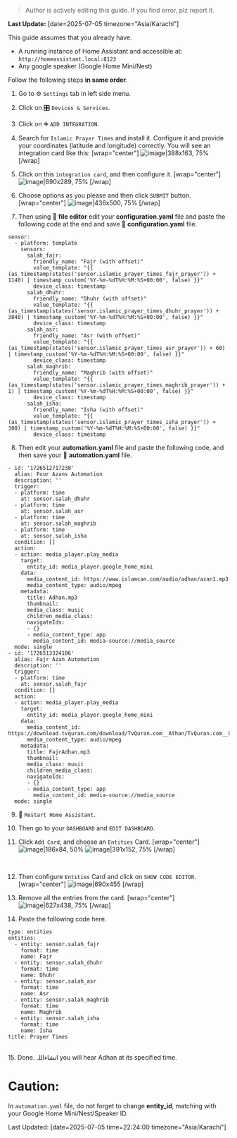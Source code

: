 > Author is actively editing this guide. If you find error, plz report it.

**Last Update:** [date=2025-07-05 timezone="Asia/Karachi"]

This guide assumes that you already have.

* A running instance of Home Assistant and accessible at: `http://homeassistant.local:8123`
* Any google speaker (Google Home Mini/Nest)

Follow the following steps **in same order**.

1. Go to ⚙️ `Settings` tab in left side menu.

2. Click on 🎛️ `Devices & Services`.

3. Click on ➕ `ADD INTEGRATION`.

4. Search for `Islamic Prayer Times` and install it. Configure it and provide your coordinates (latitude and longitude) correctly. You will see an integration card like this:
[wrap="center"]
![image|388x163, 75%](upload://cpDJNUJThlcT5iPpRUKVvafbnWT.png)
[/wrap]

5. Click on this `integration card`, and then configure it.
[wrap="center"]
![image|690x289, 75%](upload://9ys4Q8VTdqQEvM1bVM9uDa7N4dj.png)
[/wrap]

6. Choose options as you please and then click `SUBMIT` button.
[wrap="center"]
![image|436x500, 75%](upload://d9toHpcJp4JxuXaDiZ1FoKQSmJ2.png)
[/wrap]

7. Then using 🔧 **file editor** edit your **configuration.yaml** file and paste the following code at the end and save 💾 **configuration.yaml** file.

```
sensor:
  - platform: template
    sensors:
      salah_fajr:
        friendly_name: "Fajr (with offset)"
        value_template: "{{ (as_timestamp(states('sensor.islamic_prayer_times_fajr_prayer')) + 1140) | timestamp_custom('%Y-%m-%dT%H:%M:%S+00:00', false) }}"
        device_class: timestamp
      salah_dhuhr:
        friendly_name: "Dhuhr (with offset)"
        value_template: "{{ (as_timestamp(states('sensor.islamic_prayer_times_dhuhr_prayer')) + 3840) | timestamp_custom('%Y-%m-%dT%H:%M:%S+00:00', false) }}"
        device_class: timestamp
      salah_asr:
        friendly_name: "Asr (with offset)"
        value_template: "{{ (as_timestamp(states('sensor.islamic_prayer_times_asr_prayer')) + 60) | timestamp_custom('%Y-%m-%dT%H:%M:%S+00:00', false) }}"
        device_class: timestamp
      salah_maghrib:
        friendly_name: "Maghrib (with offset)"
        value_template: "{{ (as_timestamp(states('sensor.islamic_prayer_times_maghrib_prayer')) + 1) | timestamp_custom('%Y-%m-%dT%H:%M:%S+00:00', false) }}"
        device_class: timestamp
      salah_isha:
        friendly_name: "Isha (with offset)"
        value_template: "{{ (as_timestamp(states('sensor.islamic_prayer_times_isha_prayer')) + 300) | timestamp_custom('%Y-%m-%dT%H:%M:%S+00:00', false) }}"
        device_class: timestamp
```

8. Then edit your **automation.yaml** file and paste the following code, and then save your 💾 **automation.yaml** file.

```
- id: '1726512717238'
  alias: Four Azans Automation
  description: ''
  trigger:
  - platform: time
    at: sensor.salah_dhuhr
  - platform: time
    at: sensor.salah_asr
  - platform: time
    at: sensor.salah_maghrib
  - platform: time
    at: sensor.salah_isha
  condition: []
  action:
  - action: media_player.play_media
    target:
      entity_id: media_player.google_home_mini
    data:
      media_content_id: https://www.islamcan.com/audio/adhan/azan1.mp3
      media_content_type: audio/mpeg
    metadata:
      title: Adhan.mp3
      thumbnail:
      media_class: music
      children_media_class:
      navigateIds:
      - {}
      - media_content_type: app
        media_content_id: media-source://media_source
  mode: single
- id: '1726513324106'
  alias: Fajr Azan Automation
  description: ''
  trigger:
  - platform: time
    at: sensor.salah_fajr
  condition: []
  action:
  - action: media_player.play_media
    target:
      entity_id: media_player.google_home_mini
    data:
      media_content_id: https://download.tvquran.com/download/TvQuran.com__Athan/TvQuran.com__01.athan.mp3
      media_content_type: audio/mpeg
    metadata:
      title: FajrAdhan.mp3
      thumbnail:
      media_class: music
      children_media_class:
      navigateIds:
      - {}
      - media_content_type: app
        media_content_id: media-source://media_source
  mode: single
```

9. 🔁 `Restart Home Assistant`.

10. Then go to your `DASHBOARD` and `EDIT DASHBOARD`.

11.  Click `Add Card`, and choose an `Entities` Card.
[wrap="center"]
![image|186x84, 50%](upload://hNjpRjS6zO5uZdIgKfy7x1qIwV8.png)
![image|391x152, 75%](upload://mSO1DsWGm70lVct5ETyFH176piD.png)
[/wrap]
<br>

12. Then configure `Entities` Card and click on `SHOW CODE EDITOR`.
[wrap="center"]
![image|690x455](upload://uuITLqv8LyK6mA5xiVZTShCzNBI.png)
[/wrap]

13. Remove all the entries from the card.
[wrap="center"]
![image|627x438, 75%](upload://dvnAWlHp1uFLlhZw6gI3I6EYlqc.png)
[/wrap]

14. Paste the following code here.

```
type: entities
entities:
  - entity: sensor.salah_fajr
    format: time
    name: Fajr
  - entity: sensor.salah_dhuhr
    format: time
    name: Dhuhr
  - entity: sensor.salah_asr
    format: time
    name: Asr
  - entity: sensor.salah_maghrib
    format: time
    name: Maghrib
  - entity: sensor.salah_isha
    format: time
    name: Isha
title: Prayer Times
```
<br>
15. Done. انشاءاللہ you will hear Adhan at its specified time.

# Caution:
In `automation.yaml` file, do not forget to change **entity_id**, matching with your Google Home Mini/Nest/Speaker ID.

Last Updated: [date=2025-07-05 time=22:24:00 timezone="Asia/Karachi"]
